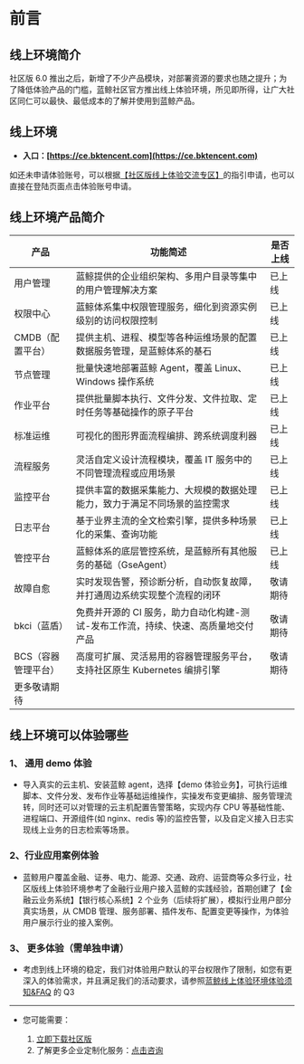 # 前言

## 线上环境简介

社区版 6.0 推出之后，新增了不少产品模块，对部署资源的要求也随之提升；为了降低体验产品的门槛，蓝鲸社区官方推出线上体验环境，所见即所得，让广大社区同仁可以最快、最低成本的了解并使用到蓝鲸产品。

## 线上环境

- **入口：[https://ce.bktencent.com](https://ce.bktencent.com)**

如还未申请体验账号，可以根据[【社区版线上体验交流专区】](https://bk.tencent.com/s-mart/community/question/5612)的指引申请，也可以直接在登陆页面点击体验账号申请。

## 线上环境产品简介

| 产品 | 功能简述 | 是否上线 |
| ---- | -------- | -------- |
|用户管理        |蓝鲸提供的企业组织架构、多用户目录等集中的用户管理解决方案|已上线|
|权限中心        |蓝鲸体系集中权限管理服务，细化到资源实例级别的访问权限控制|已上线|
|CMDB（配置平台）        |提供主机、进程、模型等各种运维场景的配置数据服务管理，是蓝鲸体系的基石|已上线|
|节点管理        |批量快速地部署蓝鲸 Agent，覆盖 Linux、Windows 操作系统|已上线|
|作业平台        |提供批量脚本执行、文件分发、文件拉取、定时任务等基础操作的原子平台|已上线|
|标准运维        |可视化的图形界面流程编排、跨系统调度利器|已上线|
|流程服务        |灵活自定义设计流程模块，覆盖 IT 服务中的不同管理流程或应用场景|已上线|
|监控平台        |提供丰富的数据采集能力、大规模的数据处理能力，致力于满足不同场景的监控需求|已上线|
|日志平台        |基于业界主流的全文检索引擎，提供多种场景化的采集、查询功能|已上线|
|管控平台        |蓝鲸体系的底层管控系统，是蓝鲸所有其他服务的基础（GseAgent）|已上线|
|故障自愈        |实时发现告警，预诊断分析，自动恢复故障，并打通周边系统实现整个流程的闭环|敬请期待|
|bkci（蓝盾）        |免费并开源的 CI 服务，助力自动化构建-测试-发布工作流，持续、快速、高质量地交付产品|敬请期待|
|BCS（容器管理平台）        |高度可扩展、灵活易用的容器管理服务平台，支持社区原生 Kubernetes 编排引擎|敬请期待|
|更多敬请期待|||

## 线上环境可以体验哪些
### 1、 通用 demo 体验
- 导入真实的云主机、安装蓝鲸 agent，选择【demo 体验业务】，可执行运维脚本、文件分发、发布作业等基础运维操作，实操发布变更编排、服务管理流转，同时还可以对管理的云主机配置告警策略，实现内存 CPU 等基础性能、进程端口、开源组件(如 nginx、redis 等)的监控告警，以及自定义接入日志实现线上业务的日志检索等场景。

### 2、行业应用案例体验
- 蓝鲸用户覆盖金融、证券、电力、能源、交通、政府、运营商等众多行业，社区版线上体验环境参考了金融行业用户接入蓝鲸的实践经验，首期创建了【金融云业务系统】【银行核心系统】2 个业务（后续将扩展），模拟行业用户部分真实场景，从 CMDB 管理、服务部署、插件发布、配置变更等操作，为体验用户展示行业的接入案例。

### 3、 更多体验（需单独申请）
- 考虑到线上环境的稳定，我们对体验用户默认的平台权限作了限制，如您有更深入的体验需求，并且满足我们的活动要求，请参照[蓝鲸线上体验环境体验须知&FAQ](./FAQ.md) 的 Q3

---

- 您可能需要：

    1. [立即下载社区版](https://bk.tencent.com/download/)
    2. 了解更多企业定制化服务：[点击咨询](https://bk.tencent.com/applyinfo/ee/)